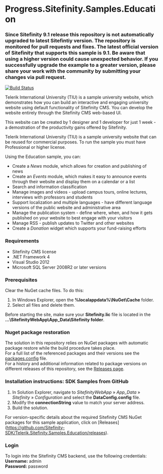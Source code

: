 Progress.Sitefinity.Samples.Education
====================================


### Since Sitefinity 9.1 release this repository is not automatically upgraded to latest Sitefintiy version. The repository is monitored for pull requests and fixes. The latest official version of Sitefinity that supports this sample is 9.1. Be aware that using a higher version could cause unexpected behavior. If you successfully upgrade the example to a greater version, please share your work with the community by submitting your changes via pull request.

[![Build Status](http://sdk-jenkins-ci.cloudapp.net/buildStatus/icon?job=Telerik.Sitefinity.Samples.Education.CI)](http://sdk-jenkins-ci.cloudapp.net/job/Telerik.Sitefinity.Samples.Education.CI/)

Telerik International University (TIU) is a sample university website, which demonstrates how you can build an interactive and engaging university website using default functionality of Sitefinity CMS. You can develop the website entirely through the Sitefinity CMS web-based UI. 

This website can be created by 1 designer and 1 developer for just 1 week - a demostration of the productivity gains offered by Sitefinity. 

Telerik International University (TIU) is a sample university website that can be reused for commercial purposes. To run the sample you must have Professional or higher license. 

Using the Education sample, you can:

* Create a _News_ module, which allows for creation and publishing of news 
* Create an _Events_ module, which makes it easy to announce events through their website and display them on a calendar or a list
* Search and information classification 
* Manage images and videos - upload campus tours, online lectures, interviews with professors and students 
* Support localization and multiple languages - have different language versions of the public website and administrative area 
* Manage the publication system - define where, when, and how it gets published on your website to best engage with your visitors 
* Manage RSS - publish updates to Twitter and other websites
* Create a _Donation_ widget which supports your fund-raising efforts


### Requirements

* Sitefinity CMS license
* .NET Framework 4
* Visual Studio 2012
* Microsoft SQL Server 2008R2 or later versions

### Prerequisites

Clear the NuGet cache files. To do this:

1. In Windows Explorer, open the **%localappdata%\NuGet\Cache** folder.
2. Select all files and delete them.

Before starting the site, make sure your **Sitefinity.lic** file is located in the **...\SitefinityWebApp\App_Data\Sitefinity folder**.

### Nuget package restoration
The solution in this repository relies on NuGet packages with automatic package restore while the build procedure takes place.   
For a full list of the referenced packages and their versions see the [packages.config](https://github.com/Sitefinity-SDK/Telerik.Sitefinity.Samples.Education/blob/master/SitefinityWebApp/packages.config) file.    
For a history and additional information related to package versions on different releases of this repository, see the [Releases page](https://github.com/Sitefinity-SDK/Telerik.Sitefinity.Samples.Education/releases).    


### Installation instructions: SDK Samples from GitHub


1. In Solution Explorer, navigate to _SitefinityWebApp_ » *App_Data* » _Sitefinity_ » _Configuration_ and select the **DataConfig.config** file. 
2. Modify the **connectionString** value to match your server address.
3. Build the solution.

For version-specific details about the required Sitefinity CMS NuGet packages for this sample application, click on [Releases] (https://github.com/Sitefinity-SDK/Telerik.Sitefinity.Samples.Education/releases).

### Login

To login into the Sitefinity CMS backend, use the following credentials:  
**Username:** admin   
**Password:** password


